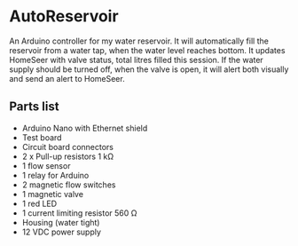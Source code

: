 # AutoReservoir
An Arduino controller for my water reservoir. It will automatically fill the reservoir from a water tap, when the water level reaches bottom. It updates HomeSeer with valve status, total litres filled this session. If the water supply should be turned off, when the valve is open, it will alert both visually and send an alert to HomeSeer.

## Parts list
* Arduino Nano with Ethernet shield
* Test board
* Circuit board connectors
* 2 x Pull-up resistors 1 k&#8486;
* 1 flow sensor
* 1 relay for Arduino
* 2 magnetic flow switches
* 1 magnetic valve
* 1 red LED
* 1 current limiting resistor 560 &#8486;
* Housing (water tight)
* 12 VDC power supply
